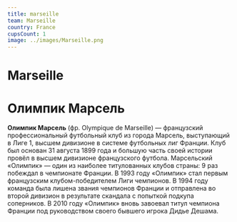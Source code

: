 ```yaml
---
title: marseille
team: Marseille
country: France
cupsCount: 1
image: ../images/Marseille.png
---
```


# Marseille
# Олимпик Марсель
**Олимпик Марсель**  (фр. Olympique de Marseille) — французский профессиональный футбольный клуб из города Марсель, выступающий в Лиге 1, высшем дивизионе в системе футбольных лиг Франции. Клуб был основан 31 августа 1899 года и большую часть своей истории провёл в высшем дивизионе французского футбола. Марсельский «Олимпик» — один из наиболее титулованных клубов страны: 9 раз побеждал в чемпионате Франции. В 1993 году «Олимпик» стал первым французским клубом-победителем Лиги чемпионов. В 1994 году команда была лишена звания чемпионов Франции и отправлена во второй дивизион в результате скандала с попыткой подкупа соперников. В 2010 году «Олимпик» вновь завоевал титул чемпиона Франции под руководством своего бывшего игрока Дидье Дешама.